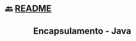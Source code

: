 # :back: [README](../../../README.md#programming-languages)

<h1 align="center">
   Encapsulamento - Java
</h1>















